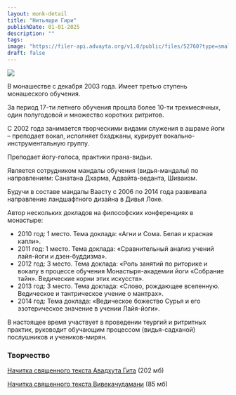 ```yaml
---
layout: monk-detail
title: "Нитьяшри Гири"
publishDate: 01-01-2025
description: ""
tags:
image: "https://filer-api.advayta.org/v1.0/public/files/52760?type=small"
draft: false
---
```


![](https://filer-api.advayta.org/v1.0/public/files/52760?size=medium) 

 В монашестве с декабря 2003 года. Имеет третью ступень монашеского обучения.

 За период 17-ти летнего обучения прошла более 10-ти трехмесячных, один полугодовой и множество коротких ритритов.

  
 С 2002 года занимается творческими видами служения в ашраме йоги – преподает вокал, исполняет бхаджаны, курирует вокально-инструментальную группу.  

 Преподает йогу-голоса, практики прана-видьи.

  
 Является сотрудником мандалы обучения (видья-мандалы) по направлениям: Санатана Дхарма, Адвайта-веданта, Шиваизм.

 Будучи в составе мандалы Ваасту с 2006 по 2014 года развивала направление ландшафтного дизайна в Дивья Локе.

  
 Автор нескольких докладов на философских конференциях в монастыре:

* 2010 год: 1 место. Тема доклада: «Агни и Сома. Белая и красная капли».
* 2011 год: 1 место. Тема доклада: «Сравнительный анализ учений лайя-йоги и дзен-буддизма».
* 2012 год: 3 место. Тема доклада: «Роль занятий по риторике и вокалу в процессе обучения Монастыря-академии йоги «Собрание тайн». Ведические корни этих искусств».
* 2013 год: 3 место. Тема доклада: «Слово, рождающее вселенную. Ведическое и тантрическое учение о мантрах».
* 2014 год: Тема доклада: «Ведическое божество Сурья и его эзотерическое значение в учении Лайя-йоги».

 В настоящее время участвует в проведении теургий и ритритных практик, руководит обучающим процессом (видья-садханой) послушников и учеников-мирян.

### Творчество

[Начитка священного текста Авадхута Гита](http://om.advayta.org/archive/biblioteka/avadhuta%5Fgita%5Fnitya.rar) (202 мб)

[Начитка священного текста Вивекачудамани](http://om.advayta.org/archive/biblioteka/Viveka%5Fchudamani/viveka%5Fchudamani.rar) (85 мб)
  
  
